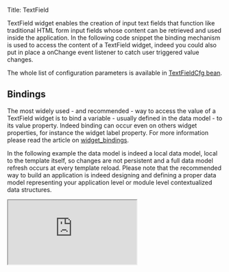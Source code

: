 Title: TextField


TextField widget enables the creation of input text fields that function like traditional HTML form input fields whose content can be retrieved and used inside the application. In the following code snippet the binding mechanism is used to access the content of a TextField widget, indeed you could also put in place a onChange event listener to catch user triggered value changes.

<script src='http://snippets.ariatemplates.com/snippets/github.com/ariatemplates/documentation-code/%VERSION%/snippets/widgets/textfield/Snippet.tpl?tag=wgtTextField&lang=at&outdent=true' defer></script>

The whole list of configuration parameters is available in [TextFieldCfg bean](http://ariatemplates.com/api/#aria.widgets.CfgBeans:TextFieldCfg).

## Bindings

The most widely used - and recommended - way to access the value of a TextField widget is to bind a variable - usually defined in the data model - to its value property. Indeed binding can occur even on others widget properties, for instance the widget label property. For more information please read the article on [widget_bindings](widget_bindings).

In the following example the data model is indeed a local data model, local to the template itself, so changes are not persistent and a full data model refresh occurs at every template reload. Please note that the recommended way to build an application is indeed designing and defining a proper data model representing your application level or module level contextualized data structures.

<iframe class='samples' src='http://snippets.ariatemplates.com/samples/github.com/ariatemplates/documentation-code/%VERSION%/samples/widgets/textfield/binding/?skip=1' ></iframe>